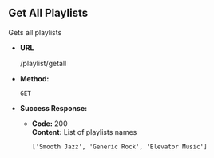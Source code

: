 **Get All Playlists**
----
  Gets all playlists

* **URL**

  /playlist/getall

* **Method:**

  `GET`

* **Success Response:**

  * **Code:** 200 <br />
    **Content:** List of playlists names

    ```
    ['Smooth Jazz', 'Generic Rock', 'Elevator Music']
    ```
